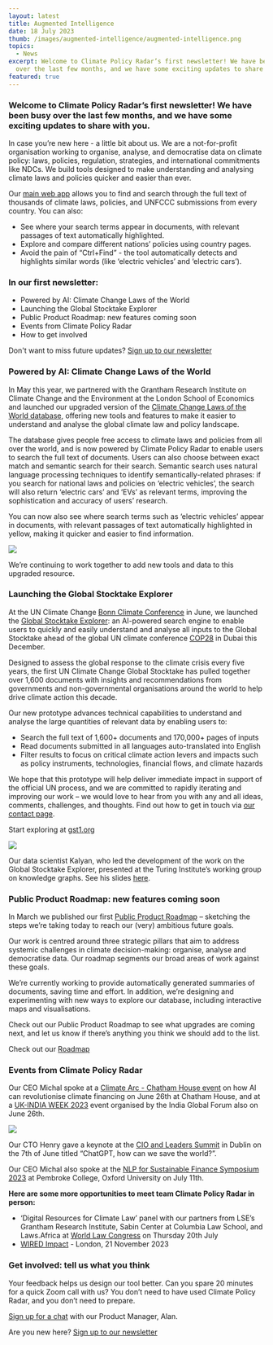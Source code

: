 ```yaml
---
layout: latest
title: Augmented Intelligence
date: 18 July 2023
thumb: /images/augmented-intelligence/augmented-intelligence.png
topics:
  - News
excerpt: Welcome to Climate Policy Radar’s first newsletter! We have been busy
  over the last few months, and we have some exciting updates to share with you.
featured: true
---
```

### Welcome to Climate Policy Radar’s first newsletter! We have been busy over the last few months, and we have some exciting updates to share with you.

In case you’re new here - a little bit about us. We are a not-for-profit organisation working to organise, analyse, and democratise data on climate policy: laws, policies, regulation, strategies, and international commitments like NDCs. We build tools designed to make understanding and analysing climate laws and policies quicker and easier than ever.

<!--StartFragment-->

Our [main web app](http://app.climatepolicyradar.org/?utm_source=brevo&utm_campaign=Newsletter%201&utm_medium=email "Our main app") allows you to find and search through the full text of thousands of climate laws, policies, and UNFCCC submissions from every country. You can also:

* See where your search terms appear in documents, with relevant passages of text automatically highlighted.
* Explore and compare different nations’ policies using country pages.
* Avoid the pain of “Ctrl+Find” - the tool automatically detects and highlights similar words (like ‘electric vehicles’ and ‘electric cars’).

<!--StartFragment-->

### In our first newsletter:

* Powered by AI: Climate Change Laws of the World
* Launching the Global Stocktake Explorer
* Public Product Roadmap: new features coming soon
* Events from Climate Policy Radar
* How to get involved

D﻿on't want to miss future updates? [Sign up to our newsletter](https://3566c5a7.sibforms.com/serve/MUIEAPkXK4liqQjleE87527EfcD9gDzY26dQhnJOxNeXZK_TvEAjl_Qu7rrkysJS2ODrj1LioiH24HTGbul2vS1sAxYCPHtu7PgnhZrAE9yCfaFrJ7vzmvBc3u87cs_pkC_99nQ2AqBONHtLwErrV7mcVga2qNlO1xetSeqVVWYsrVPRjg6Rc978eQEMasGQc4PFgIfMFza8TJEv)

### Powered by AI: Climate Change Laws of the World

In May this year, we partnered with the Grantham Research Institute on Climate Change and the Environment at the London School of Economics and launched our upgraded version of the [Climate Change Laws of the World database](https://climate-laws.org/?utm_source=brevo&utm_campaign=Newsletter%201&utm_medium=email "Climate Change Laws of the World"), offering new tools and features to make it easier to understand and analyse the global climate law and policy landscape.

The database gives people free access to climate laws and policies from all over the world, and is now powered by Climate Policy Radar to enable users to search the full text of documents. Users can also choose between exact match and semantic search for their search. Semantic search uses natural language processing techniques to identify semantically-related phrases: if you search for national laws and policies on ‘electric vehicles’, the search will also return ‘electric cars’ and ‘EVs’ as relevant terms, improving the sophistication and accuracy of users’ research.

You can now also see where search terms such as ‘electric vehicles’ appear in documents, with relevant passages of text automatically highlighted in yellow, making it quicker and easier to find information.

![](/images/augmented-intelligence/subsidies-for-electric-vehicles.jpg)

We’re continuing to work together to add new tools and data to this upgraded resource.

### Launching the Global Stocktake Explorer﻿

At the UN Climate Change [Bonn Climate Conference](https://unfccc.int/sb58?utm_source=brevo&utm_campaign=Newsletter%201&utm_medium=email "Bonn Climate Conference") in June, we launched the [Global Stocktake Explorer](https://gst1.org/?utm_source=brevo&utm_campaign=Newsletter%201&utm_medium=email "Global Stocktake Explorer"): an AI-powered search engine to enable users to quickly and easily understand and analyse all inputs to the Global Stocktake ahead of the global UN climate conference [COP28](https://www.cop28.com/en/?utm_source=brevo&utm_campaign=Newsletter%201&utm_medium=email "COP28") in Dubai this December.

Designed to assess the global response to the climate crisis every five years, the first UN Climate Change Global Stocktake has pulled together over 1,600 documents with insights and recommendations from governments and non-governmental organisations around the world to help drive climate action this decade.

Our new prototype advances technical capabilities to understand and analyse the large quantities of relevant data by enabling users to:

* Search the full text of 1,600+ documents and 170,000+ pages of inputs
* Read documents submitted in all languages auto-translated into English
* Filter results to focus on critical climate action levers and impacts such as policy instruments, technologies, financial flows, and climate hazards

<!--StartFragment-->

We hope that this prototype will help deliver immediate impact in support of the official UN process, and we are committed to rapidly iterating and improving our work – we would love to hear from you with any and all ideas, comments, challenges, and thoughts. Find out how to get in touch via [our contact page](https://gst1.org/contact/?utm_source=brevo&utm_campaign=Newsletter%201&utm_medium=email "Contact Us").

S﻿tart exploring at [gst1.org](https://gst1.org/)

![](/images/augmented-intelligence/20230616_123429_original-1-.jpg)

Our data scientist Kalyan, who led the development of the work on the Global Stocktake Explorer, presented at the Turing Institute’s working group on knowledge graphs. See his slides [here](https://docs.google.com/presentation/d/1MbYrCa1fhcU7v1X-gLh2sxWonxJpw9uZ5Eiy7qLbRt8/edit?utm_source=brevo&utm_campaign=Newsletter%201&utm_medium=email "Turing Presentation Slides").

### Public Product Roadmap: new features coming soon

In March we published our first [Public Product Roadmap](https://www.notion.so/climatepolicyradar/Climate-Policy-Radar-Public-Product-Roadmap-250fdc6416824160b7b34aef4ef29e1c) – sketching the steps we’re taking today to reach our (very) ambitious future goals.

Our work is centred around three strategic pillars that aim to address systemic challenges in climate decision-making: organise, analyse and democratise data. Our roadmap segments our broad areas of work against these goals.

We’re currently working to provide automatically generated summaries of documents, saving time and effort. In addition, we’re designing and experimenting with new ways to explore our database, including interactive maps and visualisations.

Check out our Public Product Roadmap to see what upgrades are coming next, and let us know if there’s anything you think we should add to the list.

C﻿heck out our [Roadmap](https://www.notion.so/climatepolicyradar/Climate-Policy-Radar-Public-Product-Roadmap-250fdc6416824160b7b34aef4ef29e1c)

### Events from Climate Policy Radar

<!--StartFragment-->

Our CEO Michal spoke at a [Climate Arc - Chatham House event](https://www.linkedin.com/posts/climate-arc_artificialintelligence-climatedata-ai-activity-7075458464117878784-Uroi?utm_source=brevo&utm_medium=email&utm_campaign=Newsletter%201 "Climate Arc - Chatham House") on how AI can revolutionise climate financing on June 26th at Chatham House, and at a [UK-INDIA WEEK 2023](https://indiaglobalforum.com/Leading-with-Purpose/index.html?utm_source=brevo&utm_campaign=Newsletter%201&utm_medium=email "UK-INDIA WEEK 2023") event organised by the India Global Forum also on June 26th.

![](/images/augmented-intelligence/3738e3f1-f200-4ec3-bc82-4c16bfdda59d.jpeg)

Our CTO Henry gave a keynote at the [CIO and Leaders Summit](https://www.ciosummit.ie/?utm_source=brevo&utm_campaign=Newsletter%201&utm_medium=email "CIO SUMMIT") in Dublin on the 7th of June titled “ChatGPT, how can we save the world?”.

Our CEO Michal also spoke at the [NLP for Sustainable Finance Symposium 2023](https://forms.office.com/pages/responsepage.aspx?id=G96VzPWXk0-0uv5ouFLPkcwvA7cWosRMoa0Ub-uGrEtURTBaTVc5QVpVMUpDRUk0VTVYQ0dDMjMxQy4u&utm_source=brevo&utm_campaign=Newsletter%201&utm_medium=email "NLP for Sustainable Finance Symposium") at Pembroke College, Oxford University on July 11th.

**Here are some more opportunities to meet team Climate Policy Radar in person:**

* ‘Digital Resources for Climate Law’ panel with our partners from LSE’s Grantham Research Institute, Sabin Center at Columbia Law School, and Laws.Africa at [World Law Congress](https://wlc-nyc.com/?utm_source=brevo&utm_campaign=Newsletter%201&utm_medium=email "World Law Congress") on Thursday 20th July
* [WIRED Impact](https://events.wired.co.uk/impact?utm_source=brevo&utm_campaign=Newsletter%201&utm_medium=email "WIRED Impact") - London, 21 November 2023

### G﻿et involved: tell us what you think

Your feedback helps us design our tool better. Can you spare 20 minutes for a quick Zoom call with us? You don’t need to have used Climate Policy Radar, and you don’t need to prepare.

[Sign up for a chat](https://calendly.com/alan-climate-policy-radar/feedback-conversation?month=2022-11&utm_source=brevo&utm_campaign=Newsletter%201&utm_medium=email) with our Product Manager, Alan.

A﻿re you new here? [Sign up to our newsletter](https://3566c5a7.sibforms.com/serve/MUIEAPkXK4liqQjleE87527EfcD9gDzY26dQhnJOxNeXZK_TvEAjl_Qu7rrkysJS2ODrj1LioiH24HTGbul2vS1sAxYCPHtu7PgnhZrAE9yCfaFrJ7vzmvBc3u87cs_pkC_99nQ2AqBONHtLwErrV7mcVga2qNlO1xetSeqVVWYsrVPRjg6Rc978eQEMasGQc4PFgIfMFza8TJEv)

<!--EndFragment-->